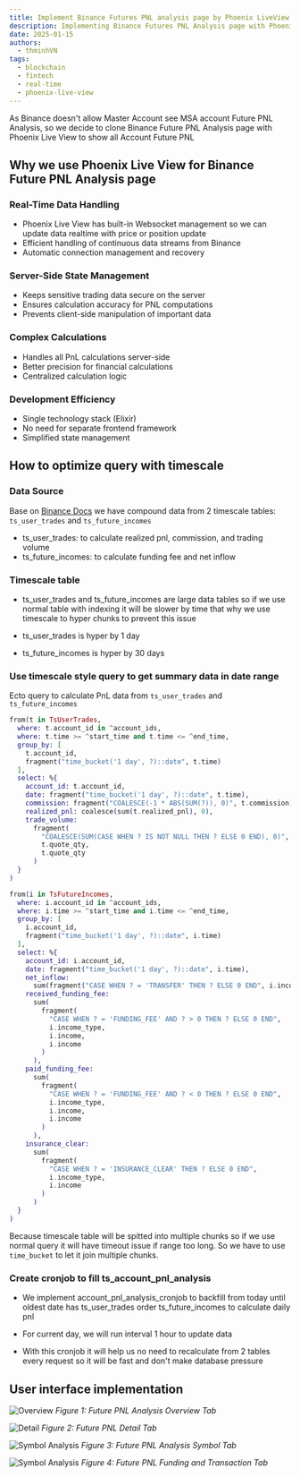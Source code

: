 ```yaml
---
title: Implement Binance Futures PNL analysis page by Phoenix LiveView
description: Implementing Binance Futures PNL Analysis page with Phoenix LiveView to optimize development efficiency. This approach reduces the need for separate frontend and backend resources while enabling faster real-time data updates through WebSocket connections and server-side rendering.
date: 2025-01-15
authors:
  - thminhVN
tags:
  - blockchain
  - fintech
  - real-time
  - phoenix-live-view
---
```


As Binance doesn't allow Master Account see MSA account Future PNL Analysis, so we decide to clone Binance Future PNL Analysis page with Phoenix Live View to show all Account Future PNL

## Why we use Phoenix Live View for Binance Future PNL Analysis page

### Real-Time Data Handling

- Phoenix Live View has built-in Websocket management so we can update data realtime with price or position update
- Efficient handling of continuous data streams from Binance
- Automatic connection management and recovery

### Server-Side State Management

- Keeps sensitive trading data secure on the server
- Ensures calculation accuracy for PNL computations
- Prevents client-side manipulation of important data

### Complex Calculations

- Handles all PnL calculations server-side
- Better precision for financial calculations
- Centralized calculation logic

### Development Efficiency

- Single technology stack (Elixir)
- No need for separate frontend framework
- Simplified state management

## How to optimize query with timescale

### Data Source

Base on [Binance Docs](https://www.binance.com/en/support/faq/how-are-pnl-calculated-on-binance-futures-and-options-pnl-analysis-dbb171c4db1e4626863ec8bc545be46a) we have compound data from 2 timescale tables: `ts_user_trades` and `ts_future_incomes`

- ts_user_trades: to calculate realized pnl, commission, and trading volume
- ts_future_incomes: to calculate funding fee and net inflow

### Timescale table

- ts_user_trades and ts_future_incomes are large data tables so if we use normal table with indexing it will be slower by time that why we use timescale to hyper chunks to prevent this issue

- ts_user_trades is hyper by 1 day
- ts_future_incomes is hyper by 30 days

### Use timescale style query to get summary data in date range

Ecto query to calculate PnL data from `ts_user_trades` and `ts_future_incomes`

```elixir
from(t in TsUserTrades,
  where: t.account_id in ^account_ids,
  where: t.time >= ^start_time and t.time <= ^end_time,
  group_by: [
    t.account_id,
    fragment("time_bucket('1 day', ?)::date", t.time)
  ],
  select: %{
    account_id: t.account_id,
    date: fragment("time_bucket('1 day', ?)::date", t.time),
    commission: fragment("COALESCE(-1 * ABS(SUM(?)), 0)", t.commission),
    realized_pnl: coalesce(sum(t.realized_pnl), 0),
    trade_volume:
      fragment(
        "COALESCE(SUM(CASE WHEN ? IS NOT NULL THEN ? ELSE 0 END), 0)",
        t.quote_qty,
        t.quote_qty
      )
  }
)

from(i in TsFutureIncomes,
  where: i.account_id in ^account_ids,
  where: i.time >= ^start_time and i.time <= ^end_time,
  group_by: [
    i.account_id,
    fragment("time_bucket('1 day', ?)::date", i.time)
  ],
  select: %{
    account_id: i.account_id,
    date: fragment("time_bucket('1 day', ?)::date", i.time),
    net_inflow:
      sum(fragment("CASE WHEN ? = 'TRANSFER' THEN ? ELSE 0 END", i.income_type, i.income)),
    received_funding_fee:
      sum(
        fragment(
          "CASE WHEN ? = 'FUNDING_FEE' AND ? > 0 THEN ? ELSE 0 END",
          i.income_type,
          i.income,
          i.income
        )
      ),
    paid_funding_fee:
      sum(
        fragment(
          "CASE WHEN ? = 'FUNDING_FEE' AND ? < 0 THEN ? ELSE 0 END",
          i.income_type,
          i.income,
          i.income
        )
      ),
    insurance_clear:
      sum(
        fragment(
          "CASE WHEN ? = 'INSURANCE_CLEAR' THEN ? ELSE 0 END",
          i.income_type,
          i.income
        )
      )
  }
)
```

Because timescale table will be spitted into multiple chunks so if we use normal query it will have timeout issue if range too long. So we have to use `time_bucket` to let it join multiple chunks.

### Create cronjob to fill ts_account_pnl_analysis

- We implement account_pnl_analysis_cronjob to backfill from today until oldest date has ts_user_trades order ts_future_incomes to calculate daily pnl

- For current day, we will run interval 1 hour to update data

- With this cronjob it will help us no need to recalculate from 2 tables every request so it will be fast and don't make database pressure

## User interface implementation

![Overview](assets/overview.jpg) _Figure 1: Future PNL Analysis Overview Tab_

![Detail](assets/detail.png) _Figure 2: Future PNL Detail Tab_

![Symbol Analysis](assets/symbol-analysis.png) _Figure 3: Future PNL Analysis Symbol Tab_

![Symbol Analysis](assets/funding-and-transaction.png) _Figure 4: Future PNL Funding and Transaction Tab_
